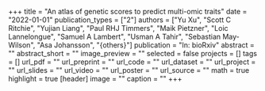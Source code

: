 +++
title = "An atlas of genetic scores to predict multi-omic traits"
date = "2022-01-01"
publication_types = ["2"]
authors = ["Yu Xu", "Scott C Ritchie", "Yujian Liang", "Paul RHJ Timmers", "Maik Pietzner", "Loic Lannelongue", "Samuel A Lambert", "Usman A Tahir", "Sebastian May-Wilson", "Asa Johansson", "{others}"]
publication = "In: bioRxiv"
abstract = ""
abstract_short = ""
image_preview = ""
selected = false
projects = []
tags = []
url_pdf = ""
url_preprint = ""
url_code = ""
url_dataset = ""
url_project = ""
url_slides = ""
url_video = ""
url_poster = ""
url_source = ""
math = true
highlight = true
[header]
image = ""
caption = ""
+++
